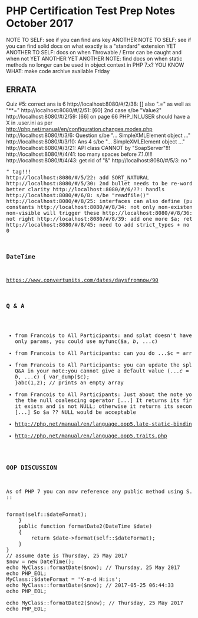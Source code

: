 # PHP Certification Test Prep Notes October 2017

NOTE TO SELF: see if you can find ans key
ANOTHER NOTE TO SELF: see if you can find solid docs on what exactly is a "standard" extension
YET ANOTHER TO SELF: docs on when Throwable / Error can be caught and when not
YET ANOTHER YET ANOTHER NOTE: find docs on when static methods no longer can be used in object context in PHP 7.x?
YOU KNOW WHAT: make code archive available Friday

## ERRATA
Quiz #5: correct ans is 6
http://localhost:8080/#/2/38: [] also ".=" as well as "**="
http://localhost:8080/#/2/51: [60] 2nd case s/be "Value2"
http://localhost:8080/#/2/59: [66] on page 66 PHP_INI_USER should have a X in .user.ini as per http://php.net/manual/en/configuration.changes.modes.php
http://localhost:8080/#/3/6: Question s/be "... SimpleXMLElement object ..."
http://localhost:8080/#/3/10: Ans 4 s/be "... SimpleXMLElement object ..."
http://localhost:8080/#/3/21: API class CANNOT by "SoapServer"!!!
http://localhost:8080/#/4/41: too many spaces before 7.1.0!!!
http://localhost:8080/#/4/43: get rid of "&"
http://localhost:8080/#/5/3: no "<pre>" tag!!!
http://localhost:8080/#/5/22: add SORT_NATURAL
http://localhost:8080/#/5/30: 2nd bullet needs to be re-worded for better clarity
http://localhost:8080/#/6/??: handls
http://localhost:8080/#/6/8: s/be "readfile()"
http://localhost:8080/#/8/25: interfaces can also define (public) constants
http://localhost:8080/#/8/34: not only non-existent but also non-visible will trigger these
http://localhost:8080/#/8/36: "clones" not right
http://localhost:8080/#/8/39: add one more $a; return $alpha[++$this->pos];
http://localhost:8080/#/8/45: need to add strict_types + no need for ?? 0

### DateTime
https://www.convertunits.com/dates/daysfromnow/90

### Q & A

* from Francois to All Participants: and splat doesn't have to be the only params, you could use myfunc($a, $b, ...$c)
* from Francois to All Participants: can you do ...$c = array()?
* from Francois to All Participants: you can update the splat operator Q&A in your note:you cannot give a default value (...$c = array()), the value is set by default to empty array by PHP. This would work:function abc($a, $b, ...$c) { var_dump($c); }abc(1,2); // prints an empty array
* from Francois to All Participants: Just about the note you took for the the null coalescing operator [...] It returns its first operand if it exists and is not NULL; otherwise it returns its second operand. [...] So $a ?? NULL would be acceptable
* http://php.net/manual/en/language.oop5.late-static-bindings.php
* http://php.net/manual/en/language.oop5.traits.php

### OOP DISCUSSION

As of PHP 7 you can now reference any public method using S.R.O ::
<?php
class MyClass
{
    public static $dateFormat = 'l, d M Y';
    public static function formatDate(DateTime $date)
    {
        return $date->format(self::$dateFormat);
    }
    public function formatDate2(DateTime $date)
    {
        return $date->format(self::$dateFormat);
    }
}
// assume date is Thursday, 25 May 2017
$now = new DateTime();
echo MyClass::formatDate($now); // Thursday, 25 May 2017
echo PHP_EOL;
MyClass::$dateFormat = 'Y-m-d H:i:s';
echo MyClass::formatDate($now); // 2017-05-25 06:44:33
echo PHP_EOL;

echo MyClass::formatDate2($now); // Thursday, 25 May 2017
echo PHP_EOL;




